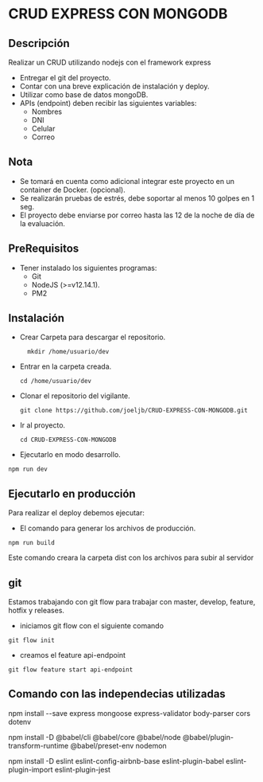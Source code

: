 CRUD EXPRESS CON MONGODB
====================

Descripción
-----------

  Realizar un CRUD utilizando nodejs con el framework express

* Entregar el git del proyecto.
* Contar con una breve explicación de instalación y deploy.
* Utilizar como base de datos mongoDB.
* APIs (endpoint) deben recibir las siguientes variables:
  * Nombres
  * DNI
  * Celular
  * Correo

Nota
-----------

* Se tomará en cuenta como adicional integrar este proyecto en un container de Docker. (opcional).
* Se realizarán pruebas de estrés, debe soportar al menos 10 golpes en 1 seg.
* El proyecto debe enviarse por correo hasta las 12 de la noche de día de la evaluación.

PreRequisitos
-------------

* Tener instalado los siguientes programas:
  * Git
  * NodeJS (>=v12.14.1).
  * PM2

Instalación
-------------

* Crear Carpeta para descargar el repositorio.
  ```
    mkdir /home/usuario/dev
  ```

* Entrar en la carpeta creada.

  ```
  cd /home/usuario/dev
  ```

* Clonar el repositorio del vigilante.

  ```
  git clone https://github.com/joeljb/CRUD-EXPRESS-CON-MONGODB.git
  ```

* Ir al proyecto.
  ```
  cd CRUD-EXPRESS-CON-MONGODB
  ```

* Ejecutarlo en modo desarrollo.

```
npm run dev
```

Ejecutarlo en producción
-------------

Para realizar el deploy debemos ejecutar:
* El comando para generar los archivos de producción.
```
npm run build
```
  Este comando creara la carpeta dist con los archivos para subir al servidor

git
-------------
Estamos trabajando con git flow para trabajar con master, develop, feature, hotfix y releases.

* iniciamos git flow con el siguiente comando
```
git flow init
```

* creamos el feature api-endpoint
```
git flow feature start api-endpoint
```







Comando con las independecias utilizadas
-------------

npm install --save express mongoose express-validator body-parser cors dotenv


npm install -D @babel/cli @babel/core @babel/node @babel/plugin-transform-runtime @babel/preset-env nodemon


npm install -D eslint eslint-config-airbnb-base eslint-plugin-babel eslint-plugin-import eslint-plugin-jest



